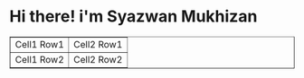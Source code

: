 <html>
    <head>
    <link rel="stylesheet" href="stylesheet.css">
        <title>Syazwan Mukhizan</title>
    </head>
    <body>
        <div>
        <h1>Hi there! i'm Syazwan Mukhizan</h1>
        </div>
            <table background-color="black" Border="1" Width="100%">
                <tr>
                    <td>
                    Cell1 Row1
                    </td>
                    <td>
                    Cell2 Row1
                    </td>
                </tr>
                <tr>
                    <td>
                    Cell1 Row2
                    </td>
                    <td>
                    Cell2 Row2
                    </td>
                </tr>
            </table>
    </body>
</html>
